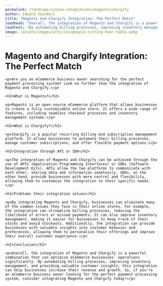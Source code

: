 ```yaml
---
permalink: /landings/system-integrations/magento/chargify
author: Edward Saunders
title: "Magento and Chargify Integration: The Perfect Match"
leadhead: "Overall, the integration of Magento and Chargify is a powerful combination that can optimize eCommerce businesses' operations significantly"
leadtext: "By automating billing processes, improving inventory management, and providing valuable customer insights, this integration can help businesses increase their revenue and growth. So, if you're an eCommerce business owner looking for the perfect payment processing system, consider integrating Magento and Chargify today!"
image: /assets/images/articles/people-sitting-near-table.webp
---
```

<div class="arttext">
	<h1>Magento and Chargify Integration: The Perfect Match</h1>

	<p>Are you an eCommerce business owner searching for the perfect payment processing system? Look no further than the integration of Magento and Chargify.</p>

	<h2>What is Magento?</h2>

	<p>Magento is an open-source eCommerce platform that allows businesses to create a fully customizable online store. It offers a wide range of features, including seamless checkout processes and inventory management systems.</p>

	<h2>What is Chargify?</h2>

	<p>Chargify is a popular recurring billing and subscription management platform. It allows businesses to automate their billing processes, manage customer subscriptions, and offer flexible payment options.</p>

	<h2>Integration through API or SDK</h2>

	<p>The integration of Magento and Chargify can be achieved through the use of APIs (Application Programming Interfaces) or SDKs (Software Development Kits). APIs allow the two platforms to communicate with each other, sharing data and information seamlessly. SDKs, on the other hand, provide businesses with more control and flexibility, allowing them to customize the integration to their specific needs.</p>

	<h2>Problems their integration solves</h2>

	<p>By integrating Magento and Chargify, businesses can eliminate many of the common issues they face in their online stores. For example, the integration can streamline billing processes, reducing the likelihood of errors or missed payments. It can also improve inventory management, making it easier for businesses to keep track of their stocks and avoid stockouts. Additionally, the integration can provide businesses with valuable insights into customer behavior and preferences, allowing them to personalize their offerings and improve their overall customer experience.</p>

	<h2>Conclusion</h2>

	<p>Overall, the integration of Magento and Chargify is a powerful combination that can optimize eCommerce businesses' operations significantly. By automating billing processes, improving inventory management, and providing valuable customer insights, this integration can help businesses increase their revenue and growth. So, if you're an eCommerce business owner looking for the perfect payment processing system, consider integrating Magento and Chargify today!</p>

</div>